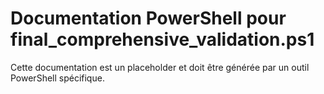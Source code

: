# Documentation PowerShell pour final_comprehensive_validation.ps1

Cette documentation est un placeholder et doit être générée par un outil PowerShell spécifique.
